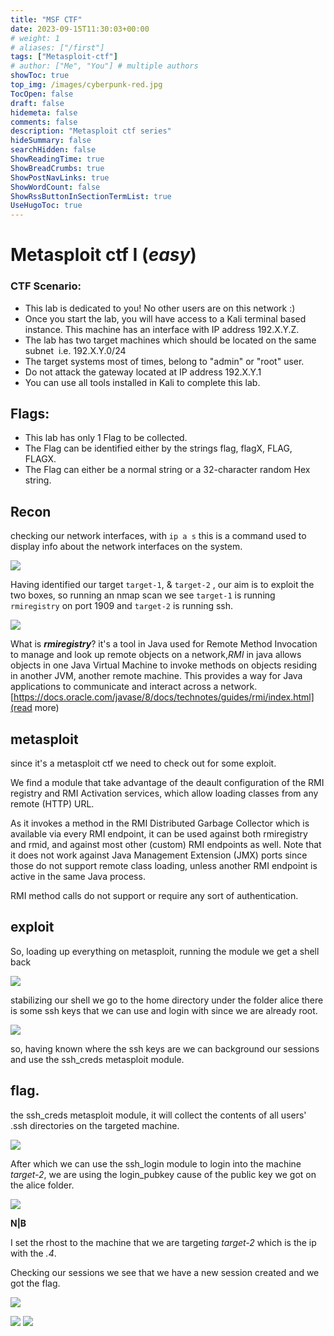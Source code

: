 ```yaml
---
title: "MSF CTF"
date: 2023-09-15T11:30:03+00:00
# weight: 1
# aliases: ["/first"]
tags: ["Metasploit-ctf"]
# author: ["Me", "You"] # multiple authors
showToc: true
top_img: /images/cyberpunk-red.jpg
TocOpen: false
draft: false
hidemeta: false
comments: false
description: "Metasploit ctf series"
hideSummary: false
searchHidden: false
ShowReadingTime: true
ShowBreadCrumbs: true
ShowPostNavLinks: true
ShowWordCount: false
ShowRssButtonInSectionTermList: true
UseHugoToc: true
---
```

# Metasploit ctf I (*easy*)

### CTF Scenario:

- This lab is dedicated to you! No other users are on this network :)
- Once you start the lab, you will have access to a Kali terminal based instance. This machine has an interface with IP address 192.X.Y.Z.
- The lab has two target machines which should be located on the same subnet  i.e. 192.X.Y.0/24
- The target systems most of times, belong to "admin" or "root" user.
- Do not attack the gateway located at IP address 192.X.Y.1
- You can use all tools installed in Kali to complete this lab.

## Flags:

- This lab has only 1 Flag to be collected.
- The Flag can be identified either by the strings flag, flagX, FLAG, FLAGX.
- The Flag can either be a normal string or a 32-character random Hex string.
## Recon 
checking our network interfaces, with `ip a s` this is a command used to display info about the network interfaces on the system.

![](https://i.imgur.com/Q3nW1a4.png)

Having identified our target `target-1`, & `target-2` , our aim is to exploit the two boxes, so running an nmap scan we see `target-1` is running `rmiregistry` on port 1909 and `target-2` is running ssh.

![](https://i.imgur.com/Vzu6BCd.png)

What is ***rmiregistry***? it's a tool in Java used for Remote Method Invocation to manage and look up remote objects on a network,*RMI* in java allows objects in one Java Virtual Machine to invoke methods on objects residing in another JVM, another remote machine. 
This provides a way for Java applications to communicate and interact across a network.[https://docs.oracle.com/javase/8/docs/technotes/guides/rmi/index.html](read more)

## metasploit 
since it's a metasploit ctf we need to check out for some exploit. 

We find a module that take advantage of the deault configuration of the RMI registry and RMI Activation services, which allow loading classes from any remote (HTTP) URL. 

As it invokes a method in the RMI Distributed Garbage Collector which is available via every RMI endpoint, it can be used against both rmiregistry and rmid, and against most other (custom) RMI endpoints as well. Note that it does not work against Java Management Extension (JMX) ports since those do not support remote class loading, unless another RMI endpoint is active in the same Java process. 

RMI method calls do not support or  require any sort of authentication.

## exploit 
So, loading up everything on metasploit, running the module we get a shell back

![](https://i.imgur.com/Le8fCAn.png)

stabilizing our shell we go to the home directory under the folder alice there is some ssh keys that we can use and login with since we are already root.

![](https://i.imgur.com/LUcKnZZ.png)

so, having known where the ssh keys are we can background our sessions and use the ssh_creds metasploit module.

## flag.
the ssh_creds metasploit module, it will collect the contents of all users' .ssh directories on the targeted machine.

![](https://i.imgur.com/Feds9zY.png)

After which we can use the ssh_login module to login into the machine *target-2*, we are using the login_pubkey cause of the public key we got on the alice folder.

![](https://i.imgur.com/8bo6jEO.png)

**N|B** 

I set the rhost to the machine that we are targeting *target-2* which is the ip with the *.4*.

Checking our sessions we see that we have a new session created and we got the flag.

![](https://i.imgur.com/vsZZTmU.png)

![](https://i.imgur.com/7rV9TRB.png)
![](https://i.imgur.com/BDHEMIo.png)


